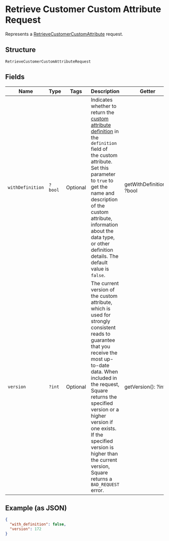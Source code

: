 
# Retrieve Customer Custom Attribute Request

Represents a [RetrieveCustomerCustomAttribute](../../doc/apis/customer-custom-attributes.md#retrieve-customer-custom-attribute) request.

## Structure

`RetrieveCustomerCustomAttributeRequest`

## Fields

| Name | Type | Tags | Description | Getter | Setter |
|  --- | --- | --- | --- | --- | --- |
| `withDefinition` | `?bool` | Optional | Indicates whether to return the [custom attribute definition](entity:CustomAttributeDefinition) in the `definition` field of<br>the custom attribute. Set this parameter to `true` to get the name and description of the custom<br>attribute, information about the data type, or other definition details. The default value is `false`. | getWithDefinition(): ?bool | setWithDefinition(?bool withDefinition): void |
| `version` | `?int` | Optional | The current version of the custom attribute, which is used for strongly consistent reads to<br>guarantee that you receive the most up-to-date data. When included in the request, Square<br>returns the specified version or a higher version if one exists. If the specified version is<br>higher than the current version, Square returns a `BAD_REQUEST` error. | getVersion(): ?int | setVersion(?int version): void |

## Example (as JSON)

```json
{
  "with_definition": false,
  "version": 172
}
```

